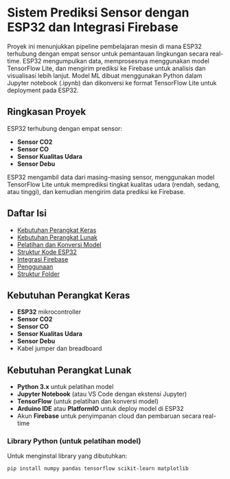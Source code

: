 # Sistem Prediksi Sensor dengan ESP32 dan Integrasi Firebase

Proyek ini menunjukkan pipeline pembelajaran mesin di mana ESP32 terhubung dengan empat sensor untuk pemantauan lingkungan secara real-time. ESP32 mengumpulkan data, memprosesnya menggunakan model TensorFlow Lite, dan mengirim prediksi ke Firebase untuk analisis dan visualisasi lebih lanjut. Model ML dibuat menggunakan Python dalam Jupyter notebook (.ipynb) dan dikonversi ke format TensorFlow Lite untuk deployment pada ESP32.

## Ringkasan Proyek

ESP32 terhubung dengan empat sensor:
- **Sensor CO2**
- **Sensor CO**
- **Sensor Kualitas Udara**
- **Sensor Debu**

ESP32 mengambil data dari masing-masing sensor, menggunakan model TensorFlow Lite untuk memprediksi tingkat kualitas udara (rendah, sedang, atau tinggi), dan kemudian mengirim data prediksi ke Firebase.

## Daftar Isi
- [Kebutuhan Perangkat Keras](#kebutuhan-perangkat-keras)
- [Kebutuhan Perangkat Lunak](#kebutuhan-perangkat-lunak)
- [Pelatihan dan Konversi Model](#pelatihan-dan-konversi-model)
- [Struktur Kode ESP32](#struktur-kode-esp32)
- [Integrasi Firebase](#integrasi-firebase)
- [Penggunaan](#penggunaan)
- [Struktur Folder](#struktur-folder)

## Kebutuhan Perangkat Keras
- **ESP32** mikrocontroller
- **Sensor CO2**
- **Sensor CO**
- **Sensor Kualitas Udara**
- **Sensor Debu**
- Kabel jumper dan breadboard

## Kebutuhan Perangkat Lunak
- **Python 3.x** untuk pelatihan model
- **Jupyter Notebook** (atau VS Code dengan ekstensi Jupyter)
- **TensorFlow** (untuk pelatihan dan konversi model)
- **Arduino IDE** atau **PlatformIO** untuk deploy model di ESP32
- Akun **Firebase** untuk penyimpanan cloud dan pembaruan secara real-time

### Library Python (untuk pelatihan model)
Untuk menginstal library yang dibutuhkan:
```bash
pip install numpy pandas tensorflow scikit-learn matplotlib
